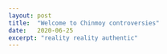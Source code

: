 ```yaml
---
layout: post
title:  "Welcome to Chinmoy controversies"
date:   2020-06-25
excerpt: "reality reality authentic"
---
```

